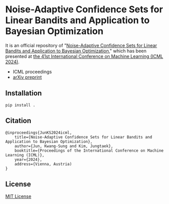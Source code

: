 # Noise-Adaptive Confidence Sets for Linear Bandits and Application to Bayesian Optimization

It is an official repository of "[Noise-Adaptive Confidence Sets for Linear Bandits and Application to Bayesian Optimization](https://arxiv.org/abs/2402.07341)," which has been presented at [the 41st International Conference on Machine Learning (ICML 2024)](https://icml.cc/Conferences/2024).

- ICML proceedings
- [arXiv preprint](https://arxiv.org/abs/2402.07341)

## Installation

```shell
pip install .
```

## Citation

```
@inproceedings{JunKS2024icml,
    title={Noise-Adaptive Confidence Sets for Linear Bandits and Application to Bayesian Optimization},
    author={Jun, Kwang-Sung and Kim, Jungtaek},
    booktitle={Proceedings of the International Conference on Machine Learning (ICML)},
    year={2024},
    address={Vienna, Austria)
}
```

## License

[MIT License](LICENSE)
